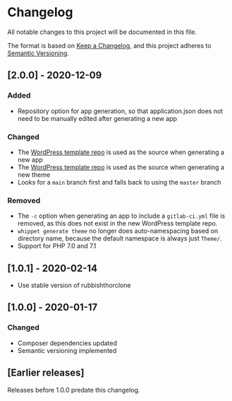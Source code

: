 # Changelog
All notable changes to this project will be documented in this file.

The format is based on [Keep a Changelog](https://keepachangelog.com/en/1.0.0/),
and this project adheres to [Semantic Versioning](https://semver.org/spec/v2.0.0.html).

## [2.0.0] - 2020-12-09

### Added
- Repository option for app generation, so that application.json does not need to be manually edited after generating a new app

### Changed
- The [WordPress template repo](https://github.com/dxw/wordpress-template) is used as the source when generating a new app
- The [WordPress template repo](https://github.com/dxw/wordpress-template) is used as the source when generating a new theme
- Looks for a `main` branch first and falls back to using the `master` branch

### Removed
- The `-c` option when generating an app to include a `gitlab-ci.yml` file is removed, as this does not exist in the new WordPress template repo.
- `whippet generate theme` no longer does auto-namespacing based on directory name, because the default namespace is always just `Theme/`.
- Support for PHP 7.0 and 7.1


## [1.0.1] - 2020-02-14
- Use stable version of rubbishthorclone

## [1.0.0] - 2020-01-17

### Changed
- Composer dependencies updated
- Semantic versioning implemented

## [Earlier releases]

Releases before 1.0.0 predate this changelog.
